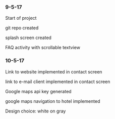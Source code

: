 ### 9-5-17
Start of project


git  repo created


splash screen created


FAQ activity with scrollable textview


### 10-5-17


Link to website implemented in contact screen


link to e-mail client implemented in contact screen


Google maps api key generated

google maps navigation to hotel implemented


Design choice: white on gray

